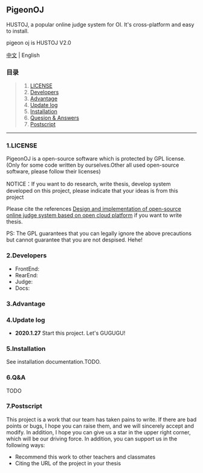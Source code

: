 ## PigeonOJ
HUSTOJ, a popular online judge system for OI. It's cross-platform and easy to install.

pigeon oj is HUSTOJ V2.0

[中文](Chineselink) | English

### 目录

> 1. [LICENSE](#1LICENSE)
> 2. [Developers](#2Developers)
> 3. [Advantage](#3Advantage)
> 4. [Update log](#4Update+log)
> 5. [Installation](#5Installation)
> 6. [Quesion & Answers](#6qa)
> 7. [Postscript](#7Postscript)

---

### 1.LICENSE

PigeonOJ is a open-source software which is protected by GPL license.(Only for some code written by ourselves.Other all used open-source software, please follow their licenses)

NOTICE：If you want to do research, write thesis, develop system developed on this project, please indicate that your ideas is from this project

Please cite the references [Design and implementation of open-source online judge system based on open cloud platform](http://kns.cnki.net/KCMS/detail/detail.aspx?dbcode=CJFQ&dbname=CJFD2012&filename=JSJA2012S3088&uid=WEEvREcwSlJHSldRa1FhdXNXYXJwcFhRL1Z1Q2lKUDFMNGd0TnJVVlh4bz0=$9A4hF_YAuvQ5obgVAqNKPCYcEjKensW4ggI8Fm4gTkoUKaID8j8gFw!!&v=MjgwNTExVDNxVHJXTTFGckNVUkwyZlllWm1GaURsV3IvQUx6N0JiN0c0SDlPdnJJOU5iSVI4ZVgxTHV4WVM3RGg=) if you want to write thesis.

PS: The GPL guarantees that you can legally ignore the above precautions but cannot guarantee that you are not despised. Hehe!

### 2.Developers

- FrontEnd:
- RearEnd:
- Judge:
- Docs:

### 3.Advantage

### 4.Update log

- **2020.1.27** Start this project. Let's GUGUGU!

### 5.Installation

See installation documentation.TODO.

### 6.Q&A

TODO

### 7.Postscript

This project is a work that our team has taken pains to write. If there are bad points or bugs, I hope you can raise them, and we will sincerely accept and modify. In addition, I hope you can give us a star in the upper right corner, which will be our driving force. In addition, you can support us in the following ways:
- Recommend this work to other teachers and classmates
- Citing the URL of the project in your thesis
